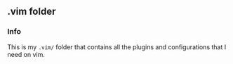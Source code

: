 ## .vim folder
### Info
This is my `.vim/` folder that contains all the plugins and configurations that I need on vim.
